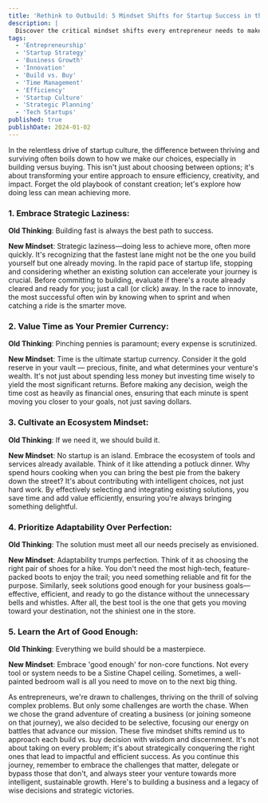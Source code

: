 ```yaml
---
title: 'Rethink to Outbuild: 5 Mindset Shifts for Startup Success in the Build vs. Buy Debate'
description: |
  Discover the critical mindset shifts every entrepreneur needs to make in the build vs. buy debate. Learn how embracing strategic laziness, valuing time, cultivating an ecosystem, prioritizing adaptability, and mastering 'good enough' can transform your startup's approach to growth and innovation.
tags:
  - 'Entrepreneurship'
  - 'Startup Strategy'
  - 'Business Growth'
  - 'Innovation'
  - 'Build vs. Buy'
  - 'Time Management'
  - 'Efficiency'
  - 'Startup Culture'
  - 'Strategic Planning'
  - 'Tech Startups'
published: true
publishDate: 2024-01-02
---
```


In the relentless drive of startup culture, the difference between thriving and surviving often boils down to how we make our choices, especially in building versus buying. This isn't just about choosing between options; it's about transforming your entire approach to ensure efficiency, creativity, and impact. Forget the old playbook of constant creation; let's explore how doing less can mean achieving more.

### **1. Embrace Strategic Laziness:**

**Old Thinking**: Building fast is always the best path to success.

**New Mindset**: Strategic laziness—doing less to achieve more, often more quickly. It's recognizing that the fastest lane might not be the one you build yourself but one already moving. In the rapid pace of startup life, stopping and considering whether an existing solution can accelerate your journey is crucial. Before committing to building, evaluate if there's a route already cleared and ready for you; just a call (or click) away. In the race to innovate, the most successful often win by knowing when to sprint and when catching a ride is the smarter move.

### **2. Value Time as Your Premier Currency:**

**Old Thinking**: Pinching pennies is paramount; every expense is scrutinized.

**New Mindset**: Time is the ultimate startup currency. Consider it the gold reserve in your vault — precious, finite, and what determines your venture's wealth. It's not just about spending less money but investing time wisely to yield the most significant returns. Before making any decision, weigh the time cost as heavily as financial ones, ensuring that each minute is spent moving you closer to your goals, not just saving dollars.

### **3. Cultivate an Ecosystem Mindset:**

**Old Thinking**: If we need it, we should build it.

**New Mindset**: No startup is an island. Embrace the ecosystem of tools and services already available. Think of it like attending a potluck dinner. Why spend hours cooking when you can bring the best pie from the bakery down the street? It's about contributing with intelligent choices, not just hard work. By effectively selecting and integrating existing solutions, you save time and add value efficiently, ensuring you're always bringing something delightful.

### **4. Prioritize Adaptability Over Perfection:**

**Old Thinking**: The solution must meet all our needs precisely as envisioned.

**New Mindset**: Adaptability trumps perfection. Think of it as choosing the right pair of shoes for a hike. You don't need the most high-tech, feature-packed boots to enjoy the trail; you need something reliable and fit for the purpose. Similarly, seek solutions good enough for your business goals—effective, efficient, and ready to go the distance without the unnecessary bells and whistles. After all, the best tool is the one that gets you moving toward your destination, not the shiniest one in the store.

### **5. Learn the Art of Good Enough:**

**Old Thinking**: Everything we build should be a masterpiece.

**New Mindset**: Embrace 'good enough' for non-core functions. Not every tool or system needs to be a Sistine Chapel ceiling. Sometimes, a well-painted bedroom wall is all you need to move on to the next big thing.

As entrepreneurs, we're drawn to challenges, thriving on the thrill of solving complex problems. But only some challenges are worth the chase. When we chose the grand adventure of creating a business (or joining someone on that journey), we also decided to be selective, focusing our energy on battles that advance our mission. These five mindset shifts remind us to approach each build vs. buy decision with wisdom and discernment. It's not about taking on every problem; it's about strategically conquering the right ones that lead to impactful and efficient success. As you continue this journey, remember to embrace the challenges that matter, delegate or bypass those that don't, and always steer your venture towards more intelligent, sustainable growth. Here's to building a business and a legacy of wise decisions and strategic victories.
